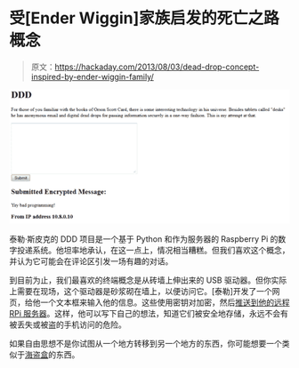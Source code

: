 # 受[Ender Wiggin]家族启发的死亡之路概念

> 原文：<https://hackaday.com/2013/08/03/dead-drop-concept-inspired-by-ender-wiggin-family/>

![encrypted-dead-drop-concept](img/3e63b50e7bd8df338d3e3fafa15dca7f.png)

泰勒·斯皮克的 DDD 项目是一个基于 Python 和作为服务器的 Raspberry Pi 的数字投递系统。他坦率地承认，在这一点上，情况相当糟糕。但我们喜欢这个概念，并认为它可能会在评论区引发一场有趣的对话。

到目前为止，我们最喜欢的终端概念是从砖墙上伸出来的 USB 驱动器。但你实际上需要在现场，这个驱动器是砂浆砌在墙上，以便访问它。[泰勒]开发了一个网页，给他一个文本框来输入他的信息。这些使用密钥对加密，然后[推送到他的远程 RPi 服务器](https://github.com/tspilk/deaddrop)。这样，他可以写下自己的想法，知道它们被安全地存储，永远不会有被丢失或被盗的手机访问的危险。

如果自由思想不是你试图从一个地方转移到另一个地方的东西，你可能想要一个类似于[海盗盒](http://hackaday.com/2013/01/12/a-pirate-box-for-sharing-files/)的东西。